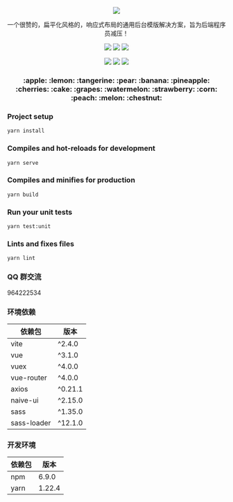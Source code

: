 <p align="center">
    <img src="https://images.gitee.com/uploads/images/2020/0105/013757_3dfb160a_1152471.png"/>
    <p align="center">
        一个很赞的，扁平化风格的，响应式布局的通用后台模版解决方案，旨为后端程序员减压！
    </p>
    <p align="center">
        <img src="https://img.shields.io/badge/vue-%3E%3D3.1.0-brightgreen">
        <img src="https://img.shields.io/badge/vite-%3E%3D2.4.0-brightgreen">
        <img src="https://img.shields.io/badge/NaiveUI-%3E%3D2.15.0-brightgreen">
    </p>
    <p align="center">
        <img src="https://img.shields.io/badge/axios-%3E%3D0.21.0-brightgreen">
        <img src="https://img.shields.io/badge/vue--i18n->=9.1.6-brightgreen">
        <img src="https://img.shields.io/badge/LICENSE-MIT-yellowgreen">
    </p>
</p>
<h3 align="center">
    :apple: :lemon: :tangerine: :pear: :banana: :pineapple: :cherries: 
    :cake: :grapes: :watermelon: :strawberry: :corn: :peach: :melon: :chestnut: 
</h3>

### Project setup

```
yarn install
```

### Compiles and hot-reloads for development

```
yarn serve
```

### Compiles and minifies for production

```
yarn build
```

### Run your unit tests

```
yarn test:unit
```

### Lints and fixes files

```
yarn lint
```

### QQ 群交流

964222534

### 环境依赖

| 依赖包      | 版本    |
| ----------- | ------- |
| vite        | ^2.4.0 |
| vue         | ^3.1.0  |
| vuex        | ^4.0.0  |
| vue-router  | ^4.0.0  |
| axios       | ^0.21.1 |
| naive-ui    | ^2.15.0 |
| sass        | ^1.35.0 |
| sass-loader | ^12.1.0 |


### 开发环境

| 依赖包 | 版本   |
| ------ | ------ |
| npm    | 6.9.0  |
| yarn   | 1.22.4 |